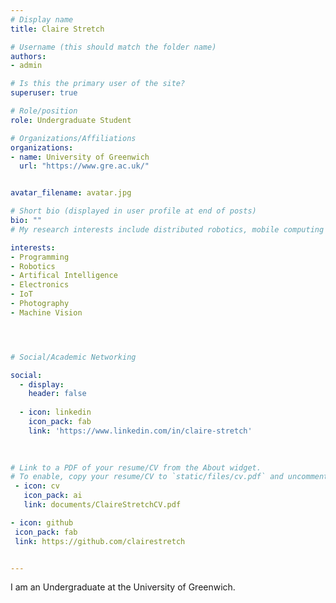 ```yaml
---
# Display name
title: Claire Stretch

# Username (this should match the folder name)
authors:
- admin

# Is this the primary user of the site?
superuser: true

# Role/position
role: Undergraduate Student

# Organizations/Affiliations
organizations:
- name: University of Greenwich
  url: "https://www.gre.ac.uk/"


avatar_filename: avatar.jpg

# Short bio (displayed in user profile at end of posts)
bio: ""
# My research interests include distributed robotics, mobile computing and programmable matter.

interests:
- Programming
- Robotics
- Artifical Intelligence
- Electronics
- IoT
- Photography
- Machine Vision




# Social/Academic Networking

social:
  - display:
    header: false
    
  - icon: linkedin
	icon_pack: fab
	link: 'https://www.linkedin.com/in/claire-stretch'
    
    

# Link to a PDF of your resume/CV from the About widget.
# To enable, copy your resume/CV to `static/files/cv.pdf` and uncomment the lines below.
 - icon: cv
   icon_pack: ai
   link: documents/ClaireStretchCV.pdf

- icon: github
 icon_pack: fab
 link: https://github.com/clairestretch


---
```

I am an Undergraduate at the University of Greenwich.
